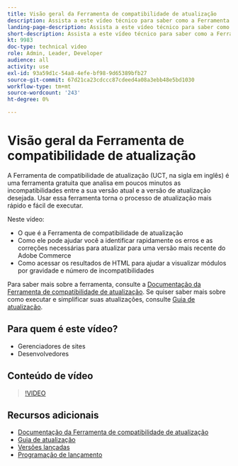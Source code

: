 ```yaml
---
title: Visão geral da Ferramenta de compatibilidade de atualização
description: Assista a este vídeo técnico para saber como a Ferramenta de compatibilidade de atualização pode tornar sua próxima atualização mais fácil, barata e rápida.
landing-page-description: Assista a este vídeo técnico para saber como a Ferramenta de compatibilidade de atualização pode tornar sua próxima atualização mais fácil, barata e rápida.
short-description: Assista a este vídeo técnico para saber como a Ferramenta de compatibilidade de atualização pode tornar sua próxima atualização mais fácil, barata e rápida.
kt: 9983
doc-type: technical video
role: Admin, Leader, Developer
audience: all
activity: use
exl-id: 93a59d1c-54a8-4efe-bf98-9d65389bfb27
source-git-commit: 67d21ca23cdccc87cdeed4a08a3ebb48e5bd1030
workflow-type: tm+mt
source-wordcount: '243'
ht-degree: 0%

---
```


# Visão geral da Ferramenta de compatibilidade de atualização

A Ferramenta de compatibilidade de atualização (UCT, na sigla em inglês) é uma ferramenta gratuita que analisa em poucos minutos as incompatibilidades entre a sua versão atual e a versão de atualização desejada. Usar essa ferramenta torna o processo de atualização mais rápido e fácil de executar.

Neste vídeo:

- O que é a Ferramenta de compatibilidade de atualização
- Como ele pode ajudar você a identificar rapidamente os erros e as correções necessárias para atualizar para uma versão mais recente do Adobe Commerce
- Como acessar os resultados de HTML para ajudar a visualizar módulos por gravidade e número de incompatibilidades

Para saber mais sobre a ferramenta, consulte a [Documentação da Ferramenta de compatibilidade de atualização](https://experienceleague.adobe.com/docs/commerce-operations/upgrade-guide/upgrade-compatibility-tool/overview.html?lang=en). Se quiser saber mais sobre como executar e simplificar suas atualizações, consulte [Guia de atualização](https://experienceleague.adobe.com/docs/commerce-operations/upgrade-guide/overview.html).

## Para quem é este vídeo?

- Gerenciadores de sites
- Desenvolvedores

## Conteúdo de vídeo

>[!VIDEO](https://video.tv.adobe.com/v/341245?quality=12&learn=on)

## Recursos adicionais

- [Documentação da Ferramenta de compatibilidade de atualização](https://experienceleague.adobe.com/docs/commerce-operations/upgrade-guide/upgrade-compatibility-tool/overview.html?lang=en)
- [Guia de atualização](https://experienceleague.adobe.com/docs/commerce-operations/upgrade-guide/overview.html)
- [Versões lançadas](https://experienceleague.adobe.com/docs/commerce-operations/release/versions.html)
- [Programação de lançamento](https://experienceleague.adobe.com/docs/commerce-operations/release/planning/schedule.html)
